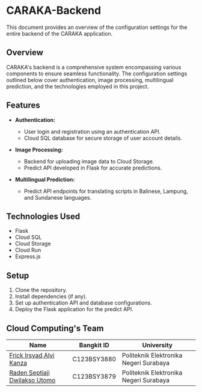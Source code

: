 # CARAKA-Backend

This document provides an overview of the configuration settings for the entire backend of the CARAKA application.

## Overview

CARAKA's backend is a comprehensive system encompassing various components to ensure seamless functionality. The configuration settings outlined below cover authentication, image processing, multilingual prediction, and the technologies employed in this project.

## Features

- **Authentication:**
  - User login and registration using an authentication API.
  - Cloud SQL database for secure storage of user account details.

- **Image Processing:**
  - Backend for uploading image data to Cloud Storage.
  - Predict API developed in Flask for accurate predictions.

- **Multilingual Prediction:**
  - Predict API endpoints for translating scripts in Balinese, Lampung, and Sundanese languages.

## Technologies Used

- Flask
- Cloud SQL
- Cloud Storage
- Cloud Run
- Express.js

## Setup

1. Clone the repository.
2. Install dependencies (if any).
3. Set up authentication API and database configurations.
4. Deploy the Flask application for the predict API.

## Cloud Computing's Team

|Name |Bangkit ID| University|
|-----|----------|-----------|
|<a href="https://www.linkedin.com/in/frick-alvi"> Frick Irsyad Alvi Kanza        |C123BSY3880 | Politeknik Elektronika Negeri Surabaya |
|<a href="https://www.linkedin.com/in/radenseptiaji"> Raden Septiaji Dwilakso Utomo  |C123BSY3879 | Politeknik Elektronika Negeri Surabaya |
